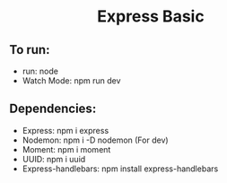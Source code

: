 <h1 align="center">Express Basic</h1>

## To run:

- run: node <File Name>
- Watch Mode: npm run dev

## Dependencies:

- Express: npm i express
- Nodemon: npm i -D nodemon (For dev)
- Moment: npm i moment
- UUID: npm i uuid
- Express-handlebars: npm install express-handlebars
